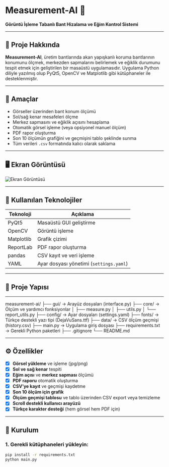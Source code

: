 # Measurement-AI 📏
**Görüntü İşleme Tabanlı Bant Hizalama ve Eğim Kontrol Sistemi**

---

## 📌 Proje Hakkında

**Measurement-AI**, üretim bantlarında akan yapışkanlı koruma bantlarının konumunu ölçmek, merkezden sapmalarını belirlemek ve eğiklik durumunu tespit etmek için geliştirilen bir masaüstü uygulamasıdır. Uygulama Python diliyle yazılmış olup PyQt5, OpenCV ve Matplotlib gibi kütüphaneler ile desteklenmiştir.

---

## 🎯 Amaçlar

- Görseller üzerinden bant konum ölçümü
- Sol/sağ kenar mesafeleri ölçme
- Merkez sapmasını ve eğiklik açısını hesaplama
- Otomatik görsel işleme (veya opsiyonel manuel ölçüm)
- PDF rapor oluşturma
- Son 10 ölçümün grafiğini ve geçmişini tablo şeklinde sunma
- Tüm verileri `.csv` formatında kalıcı olarak saklama

---

## 🖥️ Ekran Görüntüsü

![Ekran Görüntüsü](docs/screenshot.png)

---

## 🧰 Kullanılan Teknolojiler

| Teknoloji      | Açıklama                            |
|----------------|-------------------------------------|
| PyQt5          | Masaüstü GUI geliştirme             |
| OpenCV         | Görüntü işleme                      |
| Matplotlib     | Grafik çizimi                       |
| ReportLab      | PDF rapor oluşturma                 |
| pandas         | CSV kayıt ve veri işleme            |
| YAML           | Ayar dosyası yönetimi (`settings.yaml`) |

---

## 📂 Proje Yapısı

---

measurement-ai/
├── gui/ → Arayüz dosyaları (interface.py)
├── core/ → Ölçüm ve yardımcı fonksiyonlar
│ ├── measure.py
│ ├── utils.py
│ └── report_utils.py
├── config/ → Ayar dosyaları (settings.yaml)
├── fonts/ → Türkçe destekli yazı tipi (DejaVuSans.ttf)
├── data/ → CSV ölçüm geçmişi (history.csv)
├── main.py → Uygulama giriş dosyası
├── requirements.txt → Gerekli Python paketleri
├── .gitignore
└── README.md


---

## ⚙️ Özellikler

- [x] **Görsel yükleme** ve işleme (jpg/png)
- [x] **Sol ve sağ kenar** tespiti
- [x] **Eğim açısı** ve **merkez sapması** ölçümü
- [x] **PDF raporu** otomatik oluşturma
- [x] **CSV’ye kayıt** ve geçmişi kaydetme
- [x] **Son 10 ölçüm için grafik**
- [x] **Ölçüm geçmişi tablosu** ve tablo üzerinden CSV export veya temizleme
- [x] **Scroll destekli kullanıcı arayüzü**
- [x] **Türkçe karakter desteği** (hem görsel hem PDF için)

---

## 🚀 Kurulum

### 1. Gerekli kütüphaneleri yükleyin:

```bash
pip install -r requirements.txt
python main.py
